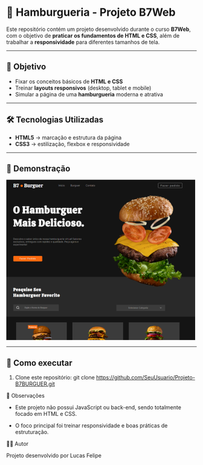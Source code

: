 # 🍔 Hamburgueria - Projeto B7Web

Este repositório contém um projeto desenvolvido durante o curso **B7Web**, com o objetivo de **praticar os fundamentos de HTML e CSS**, além de trabalhar a **responsividade** para diferentes tamanhos de tela.  

---

## 🎯 Objetivo
- Fixar os conceitos básicos de **HTML e CSS**  
- Treinar **layouts responsivos** (desktop, tablet e mobile)  
- Simular a página de uma **hamburgueria** moderna e atrativa  

---

## 🛠️ Tecnologias Utilizadas
- **HTML5** → marcação e estrutura da página  
- **CSS3** → estilização, flexbox e responsividade

---

## 📸 Demonstração

<img src="assets/imgs/demonstração.png" alt="Preview do Projeto" width="500">

---

## 🚀 Como executar
1. Clone este repositório:
   git clone https://github.com/SeuUsuario/Projeto-B7BURGUER.git

📌 Observações

- Este projeto não possui JavaScript ou back-end, sendo totalmente focado em HTML e CSS.

- O foco principal foi treinar responsividade e boas práticas de estruturação.

👨‍💻 Autor

Projeto desenvolvido por Lucas Felipe
